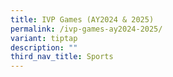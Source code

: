```yaml
---
title: IVP Games (AY2024 & 2025)
permalink: /ivp-games-ay2024-2025/
variant: tiptap
description: ""
third_nav_title: Sports
---
```

<p></p>